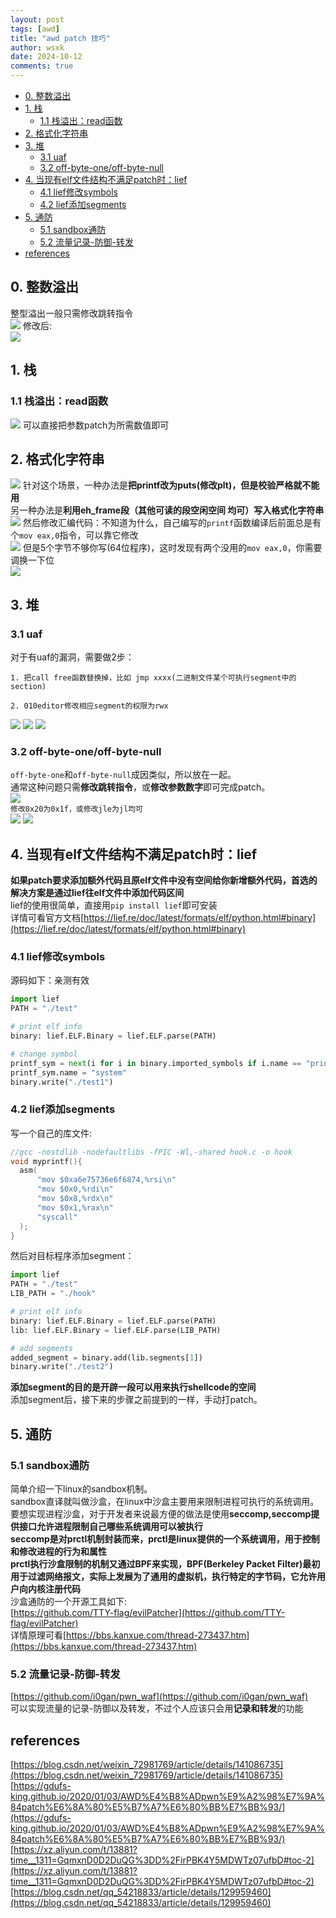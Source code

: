 ```yaml
---
layout: post
tags: [awd]
title: "awd patch 技巧"
author: wsxk
date: 2024-10-12
comments: true
---
```


- [0. 整数溢出](#0-整数溢出)
- [1. 栈](#1-栈)
  - [1.1 栈溢出：read函数](#11-栈溢出read函数)
- [2. 格式化字符串](#2-格式化字符串)
- [3. 堆](#3-堆)
  - [3.1 uaf](#31-uaf)
  - [3.2 off-byte-one/off-byte-null](#32-off-byte-oneoff-byte-null)
- [4. 当现有elf文件结构不满足patch时：lief](#4-当现有elf文件结构不满足patch时lief)
  - [4.1 lief修改symbols](#41-lief修改symbols)
  - [4.2 lief添加segments](#42-lief添加segments)
- [5. 通防](#5-通防)
  - [5.1 sandbox通防](#51-sandbox通防)
  - [5.2 流量记录-防御-转发](#52-流量记录-防御-转发)
- [references](#references)


<!-- Google tag (gtag.js) -->
<script async src="https://www.googletagmanager.com/gtag/js?id=G-C22S5YSYL7"></script>
<script>
  window.dataLayer = window.dataLayer || [];
  function gtag(){dataLayer.push(arguments);}
  gtag('js', new Date());

  gtag('config', 'G-C22S5YSYL7');
</script>

## 0. 整数溢出<br>
整型溢出一般只需修改跳转指令<br>
![](https://raw.githubusercontent.com/wsxk/wsxk_pictures/main/2024-9-25/20241025200422.png)
修改后:<br>
![](https://raw.githubusercontent.com/wsxk/wsxk_pictures/main/2024-9-25/20241025200714.png)

## 1. 栈<br>
### 1.1 栈溢出：read函数<br>
![](https://raw.githubusercontent.com/wsxk/wsxk_pictures/main/2024-9-25/20241023191750.png)
可以直接把参数patch为所需数值即可<br>


## 2. 格式化字符串<br>
![](https://raw.githubusercontent.com/wsxk/wsxk_pictures/main/2024-9-25/20241023193253.png)
针对这个场景，一种办法是**把printf改为puts(修改plt)，但是校验严格就不能用**<br>
另一种办法是**利用eh_frame段（其他可读的段空闲空间 均可）写入格式化字符串**<br>
![](https://raw.githubusercontent.com/wsxk/wsxk_pictures/main/2024-9-25/20241023200055.png)
然后修改汇编代码：不知道为什么，自己编写的`printf`函数编译后前面总是有个`mov eax,0`指令，可以靠它修改<br>
![](https://raw.githubusercontent.com/wsxk/wsxk_pictures/main/2024-9-25/20241023201254.png)
但是5个字节不够你写(64位程序)，这时发现有两个没用的`mov eax,0`，你需要调换一下位<br>
![](https://raw.githubusercontent.com/wsxk/wsxk_pictures/main/2024-9-25/20241023201154.png)


## 3. 堆<br>
### 3.1 uaf<br>
对于有uaf的漏洞，需要做2步：<br>
```
1. 把call free函数替换掉，比如 jmp xxxx(二进制文件某个可执行segment中的section)

2. 010editor修改相应segment的权限为rwx
```
![](https://raw.githubusercontent.com/wsxk/wsxk_pictures/main/2024-9-25/20241024214754.png)
![](https://raw.githubusercontent.com/wsxk/wsxk_pictures/main/2024-9-25/20241024214834.png)
![](https://raw.githubusercontent.com/wsxk/wsxk_pictures/main/2024-9-25/20241024214904.png)

### 3.2 off-byte-one/off-byte-null<br>
`off-byte-one`和`off-byte-null`成因类似，所以放在一起。<br>
通常这种问题只需**修改跳转指令**，或**修改参数数字**即可完成patch。<br>
![](https://raw.githubusercontent.com/wsxk/wsxk_pictures/main/2024-9-25/20241025195244.png)<br>
`修改0x20为0x1f，或修改jle为jl均可`<br>
![](https://raw.githubusercontent.com/wsxk/wsxk_pictures/main/2024-9-25/20241025195404.png)
![](https://raw.githubusercontent.com/wsxk/wsxk_pictures/main/2024-9-25/20241025195429.png)


## 4. 当现有elf文件结构不满足patch时：lief<br>
**如果patch要求添加额外代码且原elf文件中没有空间给你新增额外代码，首选的解决方案是通过lief往elf文件中添加代码区间**<br>
lief的使用很简单，直接用`pip install lief`即可安装<br>
详情可看官方文档[https://lief.re/doc/latest/formats/elf/python.html#binary](https://lief.re/doc/latest/formats/elf/python.html#binary)<br>

### 4.1 lief修改symbols<br>
源码如下：亲测有效<br>
```python
import lief
PATH = "./test"

# print elf info
binary: lief.ELF.Binary = lief.ELF.parse(PATH)

# change symbol
printf_sym = next(i for i in binary.imported_symbols if i.name == "printf")
printf_sym.name = "system"
binary.write("./test1")
```

### 4.2 lief添加segments<br>
写一个自己的库文件:<br>
```c
//gcc -nostdlib -nodefaultlibs -fPIC -Wl,-shared hook.c -o hook
void myprintf(){
  asm(
      "mov $0xa6e75736e6f6874,%rsi\n"
      "mov $0x0,%rdi\n"
      "mov $0x8,%rdx\n"
      "mov $0x1,%rax\n"
      "syscall"
  );
}
```
然后对目标程序添加segment：<br>
```python
import lief
PATH = "./test"
LIB_PATH = "./hook"

# print elf info
binary: lief.ELF.Binary = lief.ELF.parse(PATH)
lib: lief.ELF.Binary = lief.ELF.parse(LIB_PATH)

# add segments
added_segment = binary.add(lib.segments[1])
binary.write("./test2")
```
**添加segment的目的是开辟一段可以用来执行shellcode的空间**<br>
添加segment后，接下来的步骤之前提到的一样，手动打patch。<br>


## 5. 通防<br>
### 5.1 sandbox通防<br>
简单介绍一下linux的sandbox机制。<br>
sandbox直译就叫做沙盒，在linux中沙盒主要用来限制进程可执行的系统调用。<br>
要想实现进程沙盒，对于开发者来说最方便的做法是使用**seccomp,seccomp提供接口允许进程限制自己哪些系统调用可以被执行**<br>
**seccomp是对prctl机制封装而来，prctl是linux提供的一个系统调用，用于控制和修改进程的行为和属性**<br>
**prctl执行沙盒限制的机制又通过BPF来实现，BPF(Berkeley Packet Filter)最初用于过滤网络报文，实际上发展为了通用的虚拟机，执行特定的字节码，它允许用户向内核注册代码**<br>
沙盒通防的一个开源工具如下:<br>
[https://github.com/TTY-flag/evilPatcher](https://github.com/TTY-flag/evilPatcher)<br>
详情原理可看[https://bbs.kanxue.com/thread-273437.htm](https://bbs.kanxue.com/thread-273437.htm)<br>

### 5.2 流量记录-防御-转发<br>
[https://github.com/i0gan/pwn_waf](https://github.com/i0gan/pwn_waf)<br>
可以实现流量的记录-防御以及转发，不过个人应该只会用**记录和转发**的功能<br>


## references<br>
[https://blog.csdn.net/weixin_72981769/article/details/141086735](https://blog.csdn.net/weixin_72981769/article/details/141086735)<br>
[https://gdufs-king.github.io/2020/01/03/AWD%E4%B8%ADpwn%E9%A2%98%E7%9A%84patch%E6%8A%80%E5%B7%A7%E6%80%BB%E7%BB%93/](https://gdufs-king.github.io/2020/01/03/AWD%E4%B8%ADpwn%E9%A2%98%E7%9A%84patch%E6%8A%80%E5%B7%A7%E6%80%BB%E7%BB%93/)<br>
[https://xz.aliyun.com/t/13881?time__1311=GqmxnD0D2DuQG%3DD%2FirPBK4Y5MDWTz07ufbD#toc-2](https://xz.aliyun.com/t/13881?time__1311=GqmxnD0D2DuQG%3DD%2FirPBK4Y5MDWTz07ufbD#toc-2)<br>
[https://blog.csdn.net/qq_54218833/article/details/129959460](https://blog.csdn.net/qq_54218833/article/details/129959460)<br>